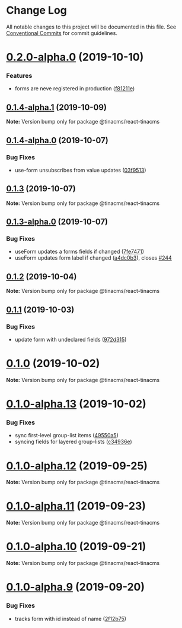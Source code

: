 # Change Log

All notable changes to this project will be documented in this file.
See [Conventional Commits](https://conventionalcommits.org) for commit guidelines.

# [0.2.0-alpha.0](https://github.com/tinacms/tinacms/compare/@tinacms/react-tinacms@0.1.1...@tinacms/react-tinacms@0.2.0-alpha.0) (2019-10-10)


### Features

* forms are neve registered in production ([f81211e](https://github.com/tinacms/tinacms/commit/f81211e))





## [0.1.4-alpha.1](https://github.com/tinacms/tinacms/compare/@tinacms/react-tinacms@0.1.1...@tinacms/react-tinacms@0.1.4-alpha.1) (2019-10-09)

**Note:** Version bump only for package @tinacms/react-tinacms





## [0.1.4-alpha.0](https://github.com/tinacms/tinacms/compare/@tinacms/react-tinacms@0.1.3...@tinacms/react-tinacms@0.1.4-alpha.0) (2019-10-07)


### Bug Fixes

* use-form unsubscribes from value updates ([03f9513](https://github.com/tinacms/tinacms/commit/03f9513))





## [0.1.3](https://github.com/tinacms/tinacms/compare/@tinacms/react-tinacms@0.1.3-alpha.0...@tinacms/react-tinacms@0.1.3) (2019-10-07)

**Note:** Version bump only for package @tinacms/react-tinacms





## [0.1.3-alpha.0](https://github.com/tinacms/tinacms/compare/@tinacms/react-tinacms@0.1.1...@tinacms/react-tinacms@0.1.3-alpha.0) (2019-10-07)


### Bug Fixes

* useForm updates a forms fields if changed ([7fe7471](https://github.com/tinacms/tinacms/commit/7fe7471))
* useForm updates form label if changed ([a4dc0b3](https://github.com/tinacms/tinacms/commit/a4dc0b3)), closes [#244](https://github.com/tinacms/tinacms/issues/244)





## [0.1.2](https://github.com/tinacms/tinacms/compare/@tinacms/react-tinacms@0.1.2-alpha.0...@tinacms/react-tinacms@0.1.2) (2019-10-04)

**Note:** Version bump only for package @tinacms/react-tinacms





## [0.1.1](https://github.com/tinacms/tinacms/compare/@tinacms/react-tinacms@0.1.0...@tinacms/react-tinacms@0.1.1) (2019-10-03)


### Bug Fixes

* update form with undeclared fields ([972d315](https://github.com/tinacms/tinacms/commit/972d315))





# [0.1.0](https://github.com/tinacms/tinacms/compare/@tinacms/react-tinacms@0.1.0-alpha.13...@tinacms/react-tinacms@0.1.0) (2019-10-02)

**Note:** Version bump only for package @tinacms/react-tinacms





# [0.1.0-alpha.13](https://github.com/tinacms/tinacms/compare/@tinacms/react-tinacms@0.1.0-alpha.12...@tinacms/react-tinacms@0.1.0-alpha.13) (2019-10-02)


### Bug Fixes

* sync first-level group-list items ([49550a5](https://github.com/tinacms/tinacms/commit/49550a5))
* syncing fields for layered group-lists ([c34936e](https://github.com/tinacms/tinacms/commit/c34936e))





# [0.1.0-alpha.12](https://github.com/tinacms/tinacms/compare/@tinacms/react-tinacms@0.1.0-alpha.11...@tinacms/react-tinacms@0.1.0-alpha.12) (2019-09-25)

**Note:** Version bump only for package @tinacms/react-tinacms





# [0.1.0-alpha.11](https://github.com/tinacms/tinacms/compare/@tinacms/react-tinacms@0.1.0-alpha.10...@tinacms/react-tinacms@0.1.0-alpha.11) (2019-09-23)

**Note:** Version bump only for package @tinacms/react-tinacms





# [0.1.0-alpha.10](https://github.com/tinacms/tinacms/compare/@tinacms/react-tinacms@0.1.0-alpha.9...@tinacms/react-tinacms@0.1.0-alpha.10) (2019-09-21)

**Note:** Version bump only for package @tinacms/react-tinacms





# [0.1.0-alpha.9](https://github.com/tinacms/tinacms/compare/@tinacms/react-tinacms@0.1.0-alpha.8...@tinacms/react-tinacms@0.1.0-alpha.9) (2019-09-20)


### Bug Fixes

* tracks form with id instead of name ([2f12b75](https://github.com/tinacms/tinacms/commit/2f12b75))
